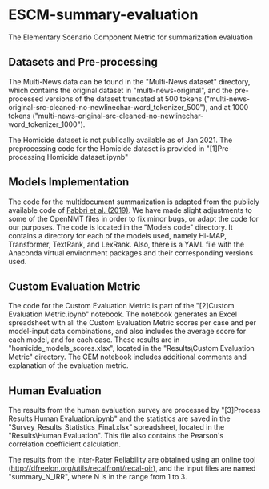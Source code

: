 # ESCM-summary-evaluation
The Elementary Scenario Component Metric for summarization evaluation

## Datasets and Pre-processing
The Multi-News data can be found in the "Multi-News dataset" directory, which contains the original dataset in "multi-news-original", and 
the pre-processed versions of the dataset truncated at 500 tokens ("multi-news-original-src-cleaned-no-newlinechar-word_tokenizer_500"), and 
at 1000 tokens ("multi-news-original-src-cleaned-no-newlinechar-word_tokenizer_1000"). 


The Homicide dataset is not publically available as of Jan 2021. The preprocessing code for the Homicide dataset is provided in "[1]Pre-processing Homicide dataset.ipynb"

## Models Implementation
The code for the multidocument summarization is adapted from the publicly available code of [Fabbri et al. (2019)](https://github.com/Alex-Fabbri/Multi-News). We have made slight 
adjustments to some of the OpenNMT files in order to fix minor bugs, or adapt the code for our purposes. The code is located in the "Models code" 
directory. It contains a directory for each of the models used, namely Hi-MAP, Transformer, TextRank, and LexRank. Also, there is a YAML file 
with the Anaconda virtual environment packages and their corresponding versions used.

## Custom Evaluation Metric
The code for the Custom Evaluation Metric is part of the "[2]Custom Evaluation Metric.ipynb" notebook. The notebook generates an Excel spreadsheet 
with all the Custom Evaluation Metric scores per case and per model-input data combinations, and also includes the average score for each model, 
and for each case. These results are in "homicide_models_scores.xlsx", located in the "Results\Custom Evaluation Metric" directory. The CEM 
notebook includes additional comments and explanation of the evaluation metric.

## Human Evaluation
The results from the human evaluation survey are processed by "[3]Process Results Human Evaluation.ipynb" and the statistics are saved in the "Survey_Results_Statistics_Final.xlsx" spreadsheet, located in the "Results\Human Evaluation". This file also contains the 
Pearson's correlation coefficient calculation. 

The results from the Inter-Rater Reliability are obtained using an online tool (http://dfreelon.org/utils/recalfront/recal-oir), and the input files
are named "summary_N_IRR", where N is in the range from 1 to 3.
